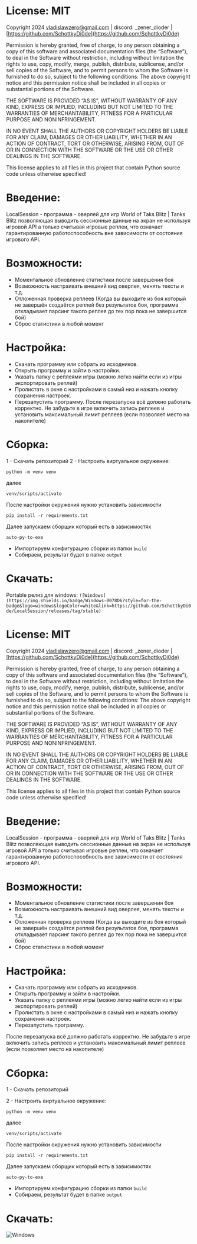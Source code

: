 # License: MIT
Copyright 2024 [vladislawzero@gmail.com](mailto:vladislawzero@gmail.com) | discord: _zener_dioder | [https://github.com/SchottkyDi0de](https://github.com/SchottkyDi0de)

Permission is hereby granted, free of charge, to any person obtaining a copy of this software and associated documentation files (the “Software”), to deal in the Software without restriction, including without limitation the rights to use, copy, modify, merge, publish, distribute, sublicense, and/or sell copies of the Software, and to permit persons to whom the Software is furnished to do so, subject to the following conditions: The above copyright notice and this permission notice shall be included in all copies or substantial portions of the Software.

THE SOFTWARE IS PROVIDED “AS IS”, WITHOUT WARRANTY OF ANY KIND, EXPRESS OR IMPLIED, INCLUDING BUT NOT LIMITED TO THE WARRANTIES OF MERCHANTABILITY, FITNESS FOR A PARTICULAR PURPOSE AND NONINFRINGEMENT.

IN NO EVENT SHALL THE AUTHORS OR COPYRIGHT HOLDERS BE LIABLE FOR ANY CLAIM, DAMAGES OR OTHER LIABILITY, WHETHER IN AN ACTION OF CONTRACT, TORT OR OTHERWISE, ARISING FROM, OUT OF OR IN CONNECTION WITH THE SOFTWARE OR THE USE OR OTHER DEALINGS IN THE SOFTWARE.

This license applies to all files in this project that contain Python source code unless otherwise specified!

# Введение:
LocalSession - программа - оверлей для игр World of Taks Blitz | Tanks Blitz позволяющая выводить сессионные данные на экран не используя игровой API а только считывая игровые реплеи, что означает гарантированную работоспособность вне зависимости от состояния игрового API.
# Возможности:
- Моментальное обновление статистики после завершения боя
- Возможность настраивать внешний вид оверлея, менять тексты и т.д.
- Отложенная проверка реплеев (Когда вы выходите из боя который не завершён создаётся реплей без результатов боя, программа откладывает парсинг такого реплея до тех пор пока не завершится бой)
- Сброс статистики в любой момент
# Настройка:
- Скачать программу или собрать из исходников. 
- Открыть программу и зайти в настройки.
- Указать папку с реплеями игры (можно легко найти если из игры экспортировать реплей)
- Пролистать в окне с настройками в самый низ и нажать кнопку сохранения настроек.
- Перезапустить программу.
После перезапуска всё должно работать корректно. Не забудьте в игре включить запись реплеев и установить максимальный лимит реплеев (если позволяет место на накопителе)
# Сборка:
1 - Скачать репозиторий
2 - Настроить виртуальное окружение:
```
python -m venv venv
```
далее
```
venv/scripts/activate
```
После настройки окружения нужно установить зависимости
```
pip install -r requirements.txt
```
Далее запускаем сборщик который есть в зависимостях
```
auto-py-to-exe
```
- Импортируем конфигурацию сборки из папки `build`
- Собираем, результат будет в папке `output`
# Скачать:
Portable релиз для windows:
`![Windows](https://img.shields.io/badge/Windows-0078D6?style=for-the-badge&logo=windows&logoColor=white&link=https://github.com/SchottkyDi0de/LocalSession/releases/tag/stable)`
# License: MIT
Copyright 2024 [vladislawzero@gmail.com](mailto:vladislawzero@gmail.com) | discord: _zener_dioder | [https://github.com/SchottkyDi0de](https://github.com/SchottkyDi0de)

Permission is hereby granted, free of charge, to any person obtaining a copy of this software and associated documentation files (the “Software”), to deal in the Software without restriction, including without limitation the rights to use, copy, modify, merge, publish, distribute, sublicense, and/or sell copies of the Software, and to permit persons to whom the Software is furnished to do so, subject to the following conditions: The above copyright notice and this permission notice shall be included in all copies or substantial portions of the Software.

THE SOFTWARE IS PROVIDED “AS IS”, WITHOUT WARRANTY OF ANY KIND, EXPRESS OR IMPLIED, INCLUDING BUT NOT LIMITED TO THE WARRANTIES OF MERCHANTABILITY, FITNESS FOR A PARTICULAR PURPOSE AND NONINFRINGEMENT.

IN NO EVENT SHALL THE AUTHORS OR COPYRIGHT HOLDERS BE LIABLE FOR ANY CLAIM, DAMAGES OR OTHER LIABILITY, WHETHER IN AN ACTION OF CONTRACT, TORT OR OTHERWISE, ARISING FROM, OUT OF OR IN CONNECTION WITH THE SOFTWARE OR THE USE OR OTHER DEALINGS IN THE SOFTWARE.

This license applies to all files in this project that contain Python source code unless otherwise specified!

# Введение:
LocalSession - программа - оверлей для игр World of Taks Blitz | Tanks Blitz позволяющая выводить сессионные данные на экран не используя игровой API а только считывая игровые реплеи, что означает гарантированную работоспособность вне зависимости от состояния игрового API.
# Возможности:
- Моментальное обновление статистики после завершения боя
- Возможность настраивать внешний вид оверлея, менять тексты и т.д.
- Отложенная проверка реплеев (Когда вы выходите из боя который не завершён создаётся реплей без результатов боя, программа откладывает парсинг такого реплея до тех пор пока не завершится бой)
- Сброс статистики в любой момент
# Настройка:
- Скачать программу или собрать из исходников.
- Открыть программу и зайти в настройки.
- Указать папку с реплеями игры (можно легко найти если из игры экспортировать реплей)
- Пролистать в окне с настройками в самый низ и нажать кнопку сохранения настроек.
- Перезапустить программу.

После перезапуска всё должно работать корректно. Не забудьте в игре включить запись реплеев и установить максимальный лимит реплеев (если позволяет место на накопителе)
# Сборка:
1 - Скачать репозиторий

2 - Настроить виртуальное окружение:

```
python -m venv venv
```
далее
```
venv/scripts/activate
```
После настройки окружения нужно установить зависимости
```
pip install -r requirements.txt
```
Далее запускаем сборщик который есть в зависимостях
```
auto-py-to-exe
```
- Импортируем конфигурацию сборки из папки `build`
- Собираем, результат будет в папке `output`
# Скачать:
![Windows](https://img.shields.io/badge/Windows-0078D6?style=for-the-badge&logo=windows&logoColor=white&link=https://github.com/SchottkyDi0de/LocalSession/releases/tag/stable)
